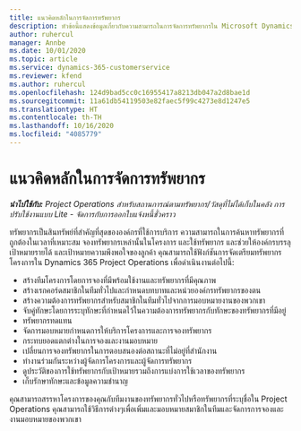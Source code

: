 ```yaml
---
title: แนวคิดหลักในการจัดการทรัพยากร
description: หัวข้อนี้แสดงข้อมูลเกี่ยวกับความสามารถในการจัดการทรัพยากรใน Microsoft Dynamics Project Operations
author: ruhercul
manager: Annbe
ms.date: 10/01/2020
ms.topic: article
ms.service: dynamics-365-customerservice
ms.reviewer: kfend
ms.author: ruhercul
ms.openlocfilehash: 124d9bad5cc0c16955417a8213db047a2d8bae1d
ms.sourcegitcommit: 11a61db54119503e82faec5f99c4273e8d1247e5
ms.translationtype: HT
ms.contentlocale: th-TH
ms.lasthandoff: 10/16/2020
ms.locfileid: "4085779"
---
```

# <a name="resource-management-key-concepts"></a>แนวคิดหลักในการจัดการทรัพยากร

_**นำไปใช้กับ:** Project Operations สำหรับสถานการณ์ตามทรัพยากร/วัสดุที่ไม่ได้เก็บในคลัง การปรับใช้งานแบบ Lite - จัดการกับการออกใบแจ้งหนี้ชั่วคราว_

ทรัพยากรเป็นสินทรัพย์ที่สำคัญที่สุดขององค์กรที่ใช้การบริการ ความสามารถในการค้นหาทรัพยากรที่ถูกต้องในเวลาที่เหมาะสม จองทรัพยากรเหล่านั้นในโครงการ และใช้ทรัพยากร และช่วยให้องค์กรบรรลุเป้าหมายรายได้ และเป้าหมายความพึงพอใจของลูกค้า คุณสามารถใช้ฟังก์ชันการจัดเตรียมทรัพยากรโครงการใน Dynamics 365 Project Operations เพื่อดำเนินงานต่อไปนี้:

- สร้างทีมโครงการโดยการจองที่มีพร้อมใช้งานและทรัพยากรที่มีคุณภาพ
- สร้างเรกคอร์ดสมาชิกในทีมทั่วไปและกำหนดบทบาทและหน่วยองค์กรทรัพยากรของตน
- สร้างความต้องการทรัพยากรสำหรับสมาชิกในทีมทั่วไปจากการมอบหมายงานของพวกเขา
- จับคู่ทักษะโดยการระบุทักษะที่กำหนดไว้ในความต้องการทรัพยากรกับทักษะของทรัพยากรที่มีอยู่
- ทรัพยากรทดแทน
- จัดการมอบหมายกำหนดการให้บริการโครงการและการจองทรัพยากร
- กระทบยอดแตกต่างในการจองและงานมอบหมาย
- เปลี่ยนการจองทรัพยากรในการตอบสนองต่อสถานะที่ไม่อยู่ที่สำนักงาน
- ทำงานร่วมกันระหว่างผู้จัดการโครงการและผู้จัดการทรัพยากร
- ดูประวัติของการใช้ทรัพยากรกับเป้าหมายรวมถึงการแบ่งการใช้เวลาของทรัพยากร
- เก็บรักษาทักษะและข้อมูลความชำนาญ


คุณสามารถสรรหาโครงการของคุณกับทีมงานของทรัพยากรทั่วไปหรือทรัพยากรที่ระบุชื่อใน Project Operations คุณสามารถใช้วิธีการต่างๆเพื่อเพิ่มและมอบหมายสมาชิกในทีมและจัดการการจองและงานมอบหมายของพวกเขา 
